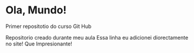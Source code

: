 # Ola, Mundo!
 Primer repositotio do curso Git Hub

 Repositorio creado durante meu aula
 Essa linha eu adicionei diorectamente no site! Que Impresionante!

